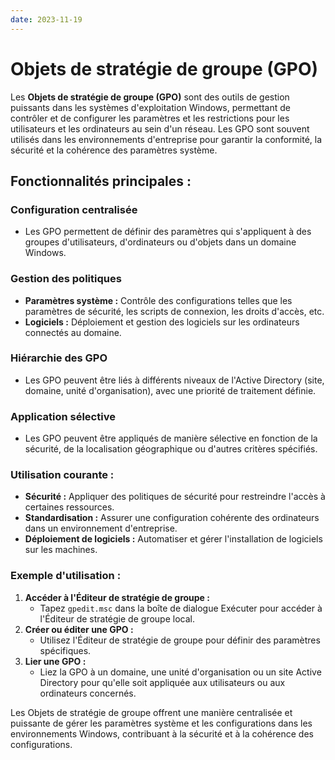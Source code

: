 ```yaml
---
date: 2023-11-19
---
```

# Objets de stratégie de groupe (GPO)

Les **Objets de stratégie de groupe (GPO)** sont des outils de gestion puissants dans les systèmes d'exploitation Windows, permettant de contrôler et de configurer les paramètres et les restrictions pour les utilisateurs et les ordinateurs au sein d'un réseau. Les GPO sont souvent utilisés dans les environnements d'entreprise pour garantir la conformité, la sécurité et la cohérence des paramètres système.

## Fonctionnalités principales :

### Configuration centralisée

- Les GPO permettent de définir des paramètres qui s'appliquent à des groupes d'utilisateurs, d'ordinateurs ou d'objets dans un domaine Windows.

### Gestion des politiques

- **Paramètres système :** Contrôle des configurations telles que les paramètres de sécurité, les scripts de connexion, les droits d'accès, etc.
- **Logiciels :** Déploiement et gestion des logiciels sur les ordinateurs connectés au domaine.

### Hiérarchie des GPO

- Les GPO peuvent être liés à différents niveaux de l'Active Directory (site, domaine, unité d'organisation), avec une priorité de traitement définie.

### Application sélective

- Les GPO peuvent être appliqués de manière sélective en fonction de la sécurité, de la localisation géographique ou d'autres critères spécifiés.

### Utilisation courante :

- **Sécurité :** Appliquer des politiques de sécurité pour restreindre l'accès à certaines ressources.
- **Standardisation :** Assurer une configuration cohérente des ordinateurs dans un environnement d'entreprise.
- **Déploiement de logiciels :** Automatiser et gérer l'installation de logiciels sur les machines.

### Exemple d'utilisation :

1. **Accéder à l'Éditeur de stratégie de groupe :**
    - Tapez `gpedit.msc` dans la boîte de dialogue Exécuter pour accéder à l'Éditeur de stratégie de groupe local.
2. **Créer ou éditer une GPO :**
    - Utilisez l'Éditeur de stratégie de groupe pour définir des paramètres spécifiques.
3. **Lier une GPO :**
    - Liez la GPO à un domaine, une unité d'organisation ou un site Active Directory pour qu'elle soit appliquée aux utilisateurs ou aux ordinateurs concernés.

Les Objets de stratégie de groupe offrent une manière centralisée et puissante de gérer les paramètres système et les configurations dans les environnements Windows, contribuant à la sécurité et à la cohérence des configurations.